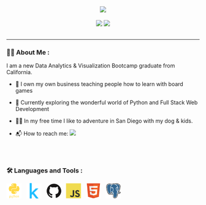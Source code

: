 <div id="header" align="center">
  <img src="https://media.giphy.com/media/M9gbBd9nbDrOTu1Mqx/giphy.gif" width="200"/>
</div>
<BR>
  
<div id="Badges" align="center">
  

<a href="https://www.linkedin.com/in/meg-grooms/">
 <img src="https://img.shields.io/badge/LinkedIn-blue?logo=linkedin&logoColor=white&style=for-the-badge"></a>
<a href="https://instagram.com/gameschooling_meg"><img src="https://img.shields.io/badge/Instagram-red?logo=instagram&logoColor=white&style=for-the-badge"></a>
</div>
<br>
  
  
---

### :woman_technologist: About Me :
I am a new Data Analytics & Visualization Bootcamp graduate from California.
<BR>

- :game_die: I own my own business teaching people how to learn with board games

- :snake: Currently exploring the wonderful world of Python and Full Stack Web Development

- :surfing_woman: In my free time I like to adventure in San Diego with my dog & kids.

- :mailbox_with_mail: How to reach me: <a href = "mailto:meggrooms@gmail.com?subject = Feedback&body = GitHub"><img src="https://img.shields.io/badge/Email_Meg-red?logo=instagram&logoColor=white&style=for-the-badge">
</a>
<BR>
<BR>

### :hammer_and_wrench: Languages and Tools :

<div>
  <img src="https://github.com/devicons/devicon/blob/master/icons/python/python-plain-wordmark.svg" title="Python" alt="Python" width="40" height="40"/>
  &nbsp;
  <img src="https://github.com/devicons/devicon/blob/master/icons/kaggle/kaggle-original.svg" title="Kaggle" alt="Kaggle" width="40" height="40" /> &nbsp;
  <img src="https://github.com/devicons/devicon/blob/master/icons/github/github-original.svg" title="GitHub" alt="GitHub" width="40" height="40"> &nbsp;
  <img src="https://github.com/devicons/devicon/blob/master/icons/javascript/javascript-original.svg" title="Javascript" alt="Javascript" width="40" height="40" /> &nbsp;
  <img src="https://github.com/devicons/devicon/blob/master/icons/html5/html5-original.svg" title="HTML5" alt="HTML5" width="40" heigth="40" /> &nbsp;
  <img src="https://github.com/devicons/devicon/blob/master/icons/postgresql/postgresql-original.svg" title="PostgreSQL" alt="PostgreSQL" width="40" height="40" /> 
  
  

  
 </div>

